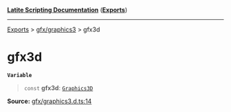 [**Latite Scripting Documentation**](../../README.md) ([**Exports**](../../exports.md))

---

[Exports](../../exports.md) > [gfx/graphics3](../index.md) > gfx3d

# gfx3d

**`Variable`**

> `const` **gfx3d**: [`Graphics3D`](../interfaces/interface.Graphics3D.md)

**Source:** [gfx/graphics3.d.ts:14](https://github.com/LatiteScripting/latitescripting.github.io/blob/1a915c6/definitions/gfx/graphics3.d.ts#L14)
